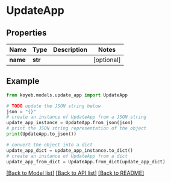 # UpdateApp


## Properties

Name | Type | Description | Notes
------------ | ------------- | ------------- | -------------
**name** | **str** |  | [optional] 

## Example

```python
from koyeb.models.update_app import UpdateApp

# TODO update the JSON string below
json = "{}"
# create an instance of UpdateApp from a JSON string
update_app_instance = UpdateApp.from_json(json)
# print the JSON string representation of the object
print(UpdateApp.to_json())

# convert the object into a dict
update_app_dict = update_app_instance.to_dict()
# create an instance of UpdateApp from a dict
update_app_from_dict = UpdateApp.from_dict(update_app_dict)
```
[[Back to Model list]](../README.md#documentation-for-models) [[Back to API list]](../README.md#documentation-for-api-endpoints) [[Back to README]](../README.md)



